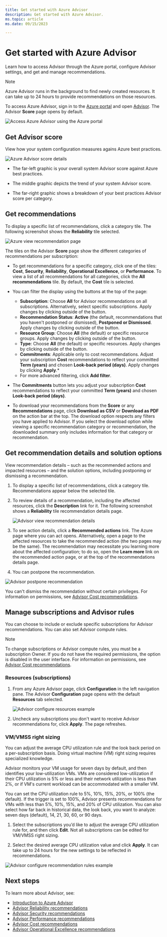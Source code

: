 ```yaml
---
title: Get started with Azure Advisor
description: Get started with Azure Advisor.
ms.topic: article
ms.date: 09/15/2023

---
```


# Get started with Azure Advisor

Learn how to access Advisor through the Azure portal, configure Advisor settings, and get and manage recommendations.

> [!NOTE]
> Azure Advisor runs in the background to find newly created resources. It can take up to 24 hours to provide recommendations on those resources.

To access Azure Advisor, sign in to the [Azure portal](https://portal.azure.com) and open [Advisor](https://aka.ms/azureadvisordashboard). The Advisor **Score** page opens by default. 

   ![Access Azure Advisor using the Azure portal](./media/advisor-get-started/advisor-score-page3.png) 

## Get Advisor score
View how your system configuration measures agains Azure best practices.

   ![Azure Advisor score details](./media/advisor-get-started/advisor-score-detail.png) 

* The far-left graphic is your overall system Advisor score against Azure best practices.

* The middle graphic depicts the trend of your system Advisor score.

* The far-right graphic shows a breakdown of your best practices Advisor score per category.

## Get recommendations

To display a specific list of recommendations, click a category tile. The following screenshot shows the **Reliability** tile selected.

   ![Azure view recommendation page](./media/advisor-get-started/advisor-score-page3-detail.png) 

The tiles on the Advisor **Score** page show the different categories of recommendations per subscription:  

* To get recommendations for a specific category, click one of the tiles: **Cost**, **Security**, **Reliability**, **Operational Excellence**, or **Performance**. To view a list of all recommendations for all categories, click the **All recommendations** tile. By default, the **Cost** tile is selected.

* You can filter the display using the buttons at the top of the page:
   * **Subscription**: Choose **All** for Advisor recommendations on all subscriptions. Alternatively, select specific subscriptions. Apply changes by clicking outside of the button.
   * **Recommendation Status**: **Active** (the default, recommendations that you haven't postponed or dismissed), **Postponed or Dismissed**. Apply changes by clicking outside of the button.
   * **Resource Group**: Choose **All** (the default) or specific resource groups. Apply changes by clicking outside of the button.
   * **Type**: Choose **All** (the default) or specific resources. Apply changes by clicking outside of the button.
   * **Commitments**: Applicable only to cost recommendations. Adjust your subscription **Cost** recommendations to reflect your committed **Term (years)** and chosen **Look-back period (days)**. Apply changes by clicking **Apply**.*
   * For more advanced filtering, click **Add filter**.

* The **Commitments** button lets you adjust your subscription **Cost** recommendations to reflect your committed **Term (years)** and chosen **Look-back period (days)**.

* To download your recommendations from the **Score** or any **Recommendations** page, click **Download as CSV** or **Download as PDF** on the action bar at the top. The download option respects any filters you have applied to Advisor.  If you select the download option while viewing a specific recommendation category or recommendation, the downloaded summary only includes information for that category or recommendation.

## Get recommendation details and solution options

View recommendation details – such as the recommended actions and impacted resources – and the solution options, including postponing or dismissing a recommendation.

1. To display a specific list of recommendations, click a category tile. Recommendations appear below the selected tile.

1. To review details of a recommendation, including the affected resources, click the **Description** link for it. The following screenshot shows a **Reliability** tile recommendation details page.

   ![Advisor view recommendation details](./media/advisor-get-started/advisor-score-reliability-recommendation-page2.png)
   
1. To see action details, click a **Recommended actions** link. The Azure page where you can act opens. Alternatively, open a page to the affected resources to take the recommended action (the two pages may be the same). The recommendation may necessitate you learning more about the affected configuration; to do so, open the **Learn more** link on the recommended action page, or at the top of the recommendations details page.

1.   You can postpone the recommendation.

   ![Advisor postpone recommendation](./media/advisor-get-started/advisor-recommendation-postpone2.png)

   You can't dismiss the recommendation without certain privileges. For information on permissions, see [Advisor Cost recommendations](permissions.md).

## Manage subscriptions and Advisor rules

You can choose to include or exclude specific subscriptions for Advisor recommendations. You can also set Advisor compute rules.

> [!NOTE]
> To change subscriptions or Advisor compute rules, you must be a subscription Owner.  If you do not have the required permissions, the option is disabled in the user interface. For information on permissions, see [Advisor Cost recommendations](permissions.md).

### Resources (subscriptions)

1. From any Azure Advisor page, click **Configuration** in the left navigation pane. The Advisor **Configuration** page opens with the default **Resources** tab selected. 

    ![Advisor configure resources example](./media/advisor-get-started/advisor-configure-resources-no-wsp.png)

1. Uncheck any subscriptions you don't want to receive Advisor recommendations for, click **Apply**. The page refreshes.

### VM/VMSS right sizing

You can adjust the average CPU utilization rule and the look back period on a per-subscription basis. Doing virtual machine (VM) right sizing requires specialized knowledge. 

Advisor monitors your VM usage for seven days by default, and then identifies your low-utilization VMs. VMs are considered low-utilization if their CPU utilization is 5% or less and their network utilization is less than 2%, or if VM's current workload can be accommodated with a smaller VM.

You can set the  CPU utilization rule to 5%, 10%, 15%, 20%, or 100% (the default). If the trigger is set to 100%, Advisor presents recommendations for VMs with less than 5%, 10%, 15%, and 20% of CPU utilization. You can also select how far back in historical data, the look back, you want to analyze: seven days (default), 14, 21, 30, 60, or 90 days.

1. Select the subscriptions you’d like to adjust the average CPU utilization rule for, and then click **Edit**. Not all subscriptions can be edited for VM/VMSS right sizing.

1. Select the desired average CPU utilization value and click **Apply**. It can take up to 24 hours for the new settings to be reflected in recommendations.

  ![Advisor configure recommendation rules example](./media/advisor-get-started/advisor-configure-rules.png) 

## Next steps

To learn more about Advisor, see:

- [Introduction to Azure Advisor](advisor-overview.md)
- [Advisor Reliability recommendations](advisor-high-availability-recommendations.md)
- [Advisor Security recommendations](advisor-security-recommendations.md)
- [Advisor Performance recommendations](advisor-performance-recommendations.md)
- [Advisor Cost recommendations](advisor-cost-recommendations.md)
- [Advisor Operational Excellence recommendations](advisor-operational-excellence-recommendations.md)
